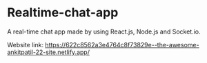 # Realtime-chat-app
A real-time chat app made by using React.js, Node.js and Socket.io.

Website link: https://622c8562a3e4764c8f73829e--the-awesome-ankitpatil-22-site.netlify.app/
